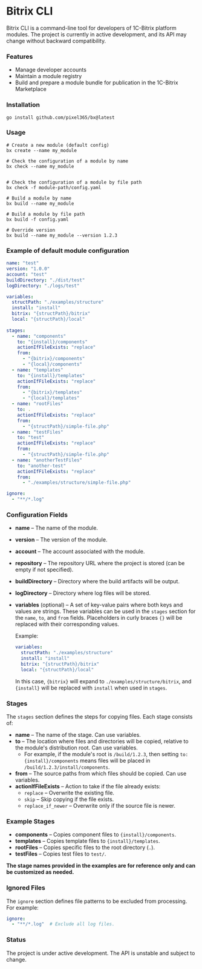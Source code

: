 # Bitrix CLI

Bitrix CLI is a command-line tool for developers of 1C-Bitrix platform modules. 
The project is currently in active development, and its API may change without backward compatibility.

### Features

- Manage developer accounts
- Maintain a module registry
- Build and prepare a module bundle for publication in the 1C-Bitrix Marketplace

### Installation

```shell
go install github.com/pixel365/bx@latest
```

### Usage

```shell
# Create a new module (default config)
bx create --name my_module
```

```shell
# Check the configuration of a module by name
bx check --name my_module


# Check the configuration of a module by file path
bx check -f module-path/config.yaml
```

```shell
# Build a module by name
bx build --name my_module

# Build a module by file path
bx build -f config.yaml

# Override version
bx build --name my_module --version 1.2.3
```

### Example of default module configuration

```yaml
name: "test"
version: "1.0.0"
account: "test"
buildDirectory: "./dist/test"
logDirectory: "./logs/test"

variables:
  structPath: "./examples/structure"
  install: "install"
  bitrix: "{structPath}/bitrix"
  local: "{structPath}/local"
  
stages:
  - name: "components"
    to: "{install}/components"
    actionIfFileExists: "replace"
    from:
      - "{bitrix}/components"
      - "{local}/components"
  - name: "templates"
    to: "{install}/templates"
    actionIfFileExists: "replace"
    from:
      - "{bitrix}/templates"
      - "{local}/templates"
  - name: "rootFiles"
    to: .
    actionIfFileExists: "replace"
    from:
      - "{structPath}/simple-file.php"
  - name: "testFiles"
    to: "test"
    actionIfFileExists: "replace"
    from:
      - "{structPath}/simple-file.php"
  - name: "anotherTestFiles"
    to: "another-test"
    actionIfFileExists: "replace"
    from:
      - "./examples/structure/simple-file.php"

ignore:
  - "**/*.log"
```

### Configuration Fields

- **name** – The name of the module.
- **version** – The version of the module.
- **account** – The account associated with the module.
- **repository** – The repository URL where the project is stored (can be empty if not specified).
- **buildDirectory** – Directory where the build artifacts will be output.
- **logDirectory** – Directory where log files will be stored.
- **variables** (optional) – A set of key-value pairs where both keys and values are strings. These variables can be used in the `stages` section for the `name`, `to`, and `from` fields. Placeholders in curly braces `{}` will be replaced with their corresponding values.

  Example:

  ```yaml
  variables:
    structPath: "./examples/structure"
    install: "install"
    bitrix: "{structPath}/bitrix"
    local: "{structPath}/local"
  ```

  In this case, `{bitrix}` will expand to `./examples/structure/bitrix`, and `{install}` will be replaced with `install` when used in `stages`.

### Stages

The `stages` section defines the steps for copying files. Each stage consists of:

- **name** – The name of the stage. Can use variables.
- **to** – The location where files and directories will be copied, relative to the module's distribution root. Can use variables.
  - For example, if the module's root is `/build/1.2.3`, then setting `to: {install}/components` means files will be placed in `/build/1.2.3/install/components`.
- **from** – The source paths from which files should be copied. Can use variables.
- **actionIfFileExists** – Action to take if the file already exists:
  - `replace` – Overwrite the existing file.
  - `skip` – Skip copying if the file exists.
  - `replace_if_newer` – Overwrite only if the source file is newer.

### Example Stages

- **components** – Copies component files to `{install}/components`.
- **templates** – Copies template files to `{install}/templates`.
- **rootFiles** – Copies specific files to the root directory (`.`).
- **testFiles** – Copies test files to `test/`.

**The stage names provided in the examples are for reference only and can be customized as needed.**

### Ignored Files

The `ignore` section defines file patterns to be excluded from processing.  
For example:

```yaml
ignore:
  - "**/*.log"  # Exclude all log files.
```

### Status

The project is under active development. The API is unstable and subject to change.
